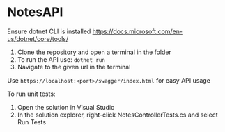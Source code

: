 # NotesAPI

Ensure dotnet CLI is installed https://docs.microsoft.com/en-us/dotnet/core/tools/

1. Clone the repository and open a terminal in the folder
2. To run the API use: `dotnet run`
3. Navigate to the given url in the terminal

Use `https://localhost:<port>/swagger/index.html` for easy API usage

To run unit tests:

1. Open the solution in Visual Studio
2. In the solution explorer, right-click NotesControllerTests.cs and select Run Tests
